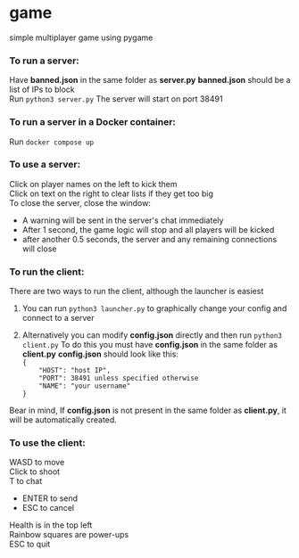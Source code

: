 # game
simple multiplayer game using pygame

### To run a server:

Have **banned.json** in the same folder as **server.py**
**banned.json** should be a list of IPs to block  
Run `python3 server.py`
The server will start on port 38491

### To run a server in a Docker container:

Run `docker compose up`

### To use a server:

Click on player names on the left to kick them  
Click on text on the right to clear lists if they get too big  
To close the server, close the window:  
- A warning will be sent in the server's chat immediately  
- After 1 second, the game logic will stop and all players will be kicked  
- after another 0.5 seconds, the server and any remaining connections will close  

### To run the client:

There are two ways to run the client, although the launcher is easiest

1) You can run `python3 launcher.py` to graphically change your config and connect to a server

2) Alternatively you can modify **config.json** directly and then run `python3 client.py` To do this you must have **config.json** in the same folder as **client.py**
**config.json** should look like this:  
`{`  
`    "HOST": "host IP",`  
`    "PORT": 38491 unless specified otherwise`  
`    "NAME": "your username"`  
`}`

  

Bear in mind, If **config.json** is not present in the same folder as **client.py**, it will be automatically created.
  
### To use the client:

WASD to move  
Click to shoot  
T to chat  
- ENTER to send  
- ESC to cancel  

Health is in the top left  
Rainbow squares are power-ups  
ESC to quit